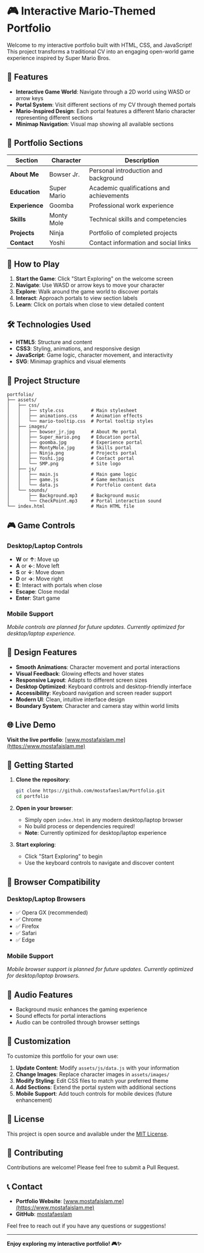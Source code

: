 # 🎮 Interactive Mario-Themed Portfolio

Welcome to my interactive portfolio built with HTML, CSS, and JavaScript! This project transforms a traditional CV into an engaging open-world game experience inspired by Super Mario Bros.

## 🌟 Features

- **Interactive Game World**: Navigate through a 2D world using WASD or arrow keys
- **Portal System**: Visit different sections of my CV through themed portals
- **Mario-Inspired Design**: Each portal features a different Mario character representing different sections
- **Minimap Navigation**: Visual map showing all available sections

## 🎯 Portfolio Sections

| Section | Character | Description |
|---------|-----------|-------------|
| **About Me** | Bowser Jr. | Personal introduction and background |
| **Education** | Super Mario | Academic qualifications and achievements |
| **Experience** | Goomba | Professional work experience |
| **Skills** | Monty Mole | Technical skills and competencies |
| **Projects** | Ninja | Portfolio of completed projects |
| **Contact** | Yoshi | Contact information and social links |

## 🚀 How to Play

1. **Start the Game**: Click "Start Exploring" on the welcome screen
2. **Navigate**: Use WASD or arrow keys to move your character
3. **Explore**: Walk around the game world to discover portals
4. **Interact**: Approach portals to view section labels
5. **Learn**: Click on portals when close to view detailed content

## 🛠️ Technologies Used

- **HTML5**: Structure and content
- **CSS3**: Styling, animations, and responsive design
- **JavaScript**: Game logic, character movement, and interactivity
- **SVG**: Minimap graphics and visual elements

## 📁 Project Structure

```
portfolio/
├── assets/
│   ├── css/
│   │   ├── style.css          # Main stylesheet
│   │   ├── animations.css     # Animation effects
│   │   └── mario-tooltip.css  # Portal tooltip styles
│   ├── images/
│   │   ├── bowser_jr.jpg      # About Me portal
│   │   ├── Super_mario.png    # Education portal
│   │   ├── goomba.jpg         # Experience portal
│   │   ├── MontyMole.jpg      # Skills portal
│   │   ├── Ninja.png          # Projects portal
│   │   ├── Yoshi.jpg          # Contact portal
│   │   └── SMP.png            # Site logo
│   ├── js/
│   │   ├── main.js            # Main game logic
│   │   ├── game.js            # Game mechanics
│   │   └── data.js            # Portfolio content data
│   └── sounds/
│       ├── Background.mp3     # Background music
│       └── CheckPoint.mp3     # Portal interaction sound
└── index.html                 # Main HTML file
```

## 🎮 Game Controls

### Desktop/Laptop Controls
- **W** or **↑**: Move up
- **A** or **←**: Move left
- **S** or **↓**: Move down
- **D** or **→**: Move right
- **E**: Interact with portals when close
- **Escape**: Close modal
- **Enter**: Start game

### Mobile Support
*Mobile controls are planned for future updates. Currently optimized for desktop/laptop experience.*

## 🎨 Design Features

- **Smooth Animations**: Character movement and portal interactions
- **Visual Feedback**: Glowing effects and hover states
- **Responsive Layout**: Adapts to different screen sizes
- **Desktop Optimized**: Keyboard controls and desktop-friendly interface
- **Accessibility**: Keyboard navigation and screen reader support
- **Modern UI**: Clean, intuitive interface design
- **Boundary System**: Character and camera stay within world limits

## 🌐 Live Demo

**Visit the live portfolio**: [www.mostafaislam.me](https://www.mostafaislam.me)

## 🚀 Getting Started

1. **Clone the repository**:
   ```bash
   git clone https://github.com/mostafaeslam/Portfolio.git
   cd portfolio
   ```

2. **Open in your browser**:
   - Simply open `index.html` in any modern desktop/laptop browser
   - No build process or dependencies required!
   - **Note**: Currently optimized for desktop/laptop experience

3. **Start exploring**:
   - Click "Start Exploring" to begin
   - Use the keyboard controls to navigate and discover content

## 📱 Browser Compatibility

### Desktop/Laptop Browsers
- ✅ Opera GX (recommended)
- ✅ Chrome
- ✅ Firefox
- ✅ Safari
- ✅ Edge

### Mobile Support
*Mobile browser support is planned for future updates. Currently optimized for desktop/laptop browsers.*

## 🎵 Audio Features

- Background music enhances the gaming experience
- Sound effects for portal interactions
- Audio can be controlled through browser settings

## 🔧 Customization

To customize this portfolio for your own use:

1. **Update Content**: Modify `assets/js/data.js` with your information
2. **Change Images**: Replace character images in `assets/images/`
3. **Modify Styling**: Edit CSS files to match your preferred theme
4. **Add Sections**: Extend the portal system with additional sections
5. **Mobile Support**: Add touch controls for mobile devices (future enhancement)

## 📄 License

This project is open source and available under the [MIT License](LICENSE).

## 🤝 Contributing

Contributions are welcome! Please feel free to submit a Pull Request.

## 📞 Contact

- **Portfolio Website**: [www.mostafaislam.me](https://www.mostafaislam.me)
- **GitHub**: [mostafaeslam](https://github.com/mostafaeslam)

Feel free to reach out if you have any questions or suggestions!

---

**Enjoy exploring my interactive portfolio! 🎮✨** 
